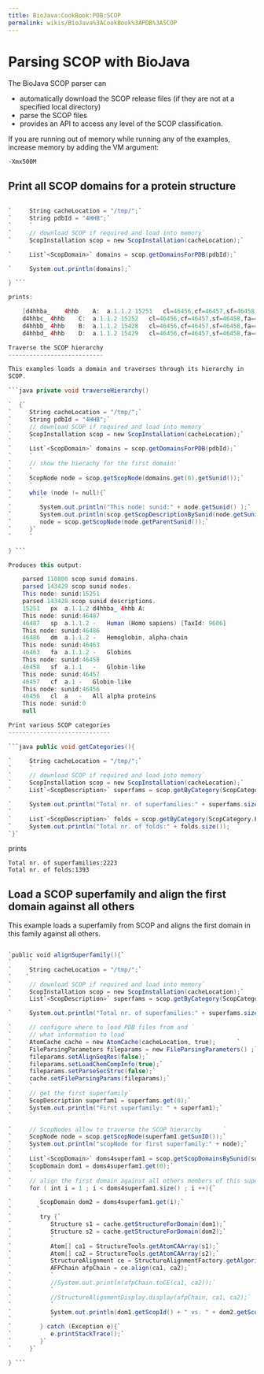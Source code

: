 ```yaml
---
title: BioJava:CookBook:PDB:SCOP
permalink: wikis/BioJava%3ACookBook%3APDB%3ASCOP
---
```


Parsing SCOP with BioJava
=========================

The BioJava SCOP parser can

-   automatically download the SCOP release files (if they are not at a
    specified local directory)
-   parse the SCOP files
-   provides an API to access any level of the SCOP classification.

If you are running out of memory while running any of the examples,
increase memory by adding the VM argument:

`-Xmx500M`

Print all SCOP domains for a protein structure
----------------------------------------------

```java public void printDomainsForPDB(){

`     String cacheLocation = "/tmp/";`  
`     String pdbId = "4HHB";`  
`     `  
`     // download SCOP if required and load into memory`  
`     ScopInstallation scop = new ScopInstallation(cacheLocation);`

`     List`<ScopDomain>` domains = scop.getDomainsForPDB(pdbId);`

`     System.out.println(domains);`

} ```

prints:

    [d4hhba_    4hhb    A:  a.1.1.2 15251   cl=46456,cf=46457,sf=46458,fa=46463,dm=46486,sp=46487,px=15251, 
    d4hhbc_ 4hhb    C:  a.1.1.2 15252   cl=46456,cf=46457,sf=46458,fa=46463,dm=46486,sp=46487,px=15252, 
    d4hhbb_ 4hhb    B:  a.1.1.2 15428   cl=46456,cf=46457,sf=46458,fa=46463,dm=46500,sp=46501,px=15428, 
    d4hhbd_ 4hhb    D:  a.1.1.2 15429   cl=46456,cf=46457,sf=46458,fa=46463,dm=46500,sp=46501,px=15429]

Traverse the SCOP hierarchy
---------------------------

This examples loads a domain and traverses through its hierarchy in
SCOP.

```java private void traverseHierarchy()

`  {`  
`     String cacheLocation = "/tmp/";`  
`     String pdbId = "4HHB";`  
`     // download SCOP if required and load into memory`  
`     ScopInstallation scop = new ScopInstallation(cacheLocation);`  
`     `  
`     List`<ScopDomain>` domains = scop.getDomainsForPDB(pdbId);`  
`     `  
`     // show the hierachy for the first domain:`  
`     `  
`     ScopNode node = scop.getScopNode(domains.get(0).getSunid());`  
`     `  
`     while (node != null){`  
`        `  
`        System.out.println("This node: sunid:" + node.getSunid() );`  
`        System.out.println(scop.getScopDescriptionBySunid(node.getSunid()));`  
`        node = scop.getScopNode(node.getParentSunid());`  
`     }`  
`     `

} ```

Produces this output:

    parsed 110800 scop sunid domains.
    parsed 143429 scop sunid nodes.
    This node: sunid:15251
    parsed 143428 scop sunid descriptions.
    15251   px  a.1.1.2 d4hhba_ 4hhb A:
    This node: sunid:46487
    46487   sp  a.1.1.2 -   Human (Homo sapiens) [TaxId: 9606]
    This node: sunid:46486
    46486   dm  a.1.1.2 -   Hemoglobin, alpha-chain
    This node: sunid:46463
    46463   fa  a.1.1.2 -   Globins
    This node: sunid:46458
    46458   sf  a.1.1   -   Globin-like
    This node: sunid:46457
    46457   cf  a.1 -   Globin-like
    This node: sunid:46456
    46456   cl  a   -   All alpha proteins
    This node: sunid:0
    null

Print various SCOP categories
-----------------------------

```java public void getCategories(){

`     String cacheLocation = "/tmp/";`  
`     `  
`     // download SCOP if required and load into memory`  
`     ScopInstallation scop = new ScopInstallation(cacheLocation);`  
`     List`<ScopDescription>` superfams = scop.getByCategory(ScopCategory.Superfamily);`

`     System.out.println("Total nr. of superfamilies:" + superfams.size());`  
`     `  
`     List`<ScopDescription>` folds = scop.getByCategory(ScopCategory.Fold);`  
`     System.out.println("Total nr. of folds:" + folds.size());  `  
`}`

```

prints

    Total nr. of superfamilies:2223
    Total nr. of folds:1393

Load a SCOP superfamily and align the first domain against all others
---------------------------------------------------------------------

This example loads a superfamily from SCOP and aligns the first domain
in this family against all others.

```java

`public void alignSuperfamily(){`  
`     `  
`     String cacheLocation = "/tmp/";`  
`    `  
`     // download SCOP if required and load into memory`  
`     ScopInstallation scop = new ScopInstallation(cacheLocation);`  
`     List`<ScopDescription>` superfams = scop.getByCategory(ScopCategory.Superfamily);`

`     System.out.println("Total nr. of superfamilies:" + superfams.size());`

`     // configure where to load PDB files from and `  
`     // what information to load`  
`     AtomCache cache = new AtomCache(cacheLocation, true);      `  
`     FileParsingParameters fileparams = new FileParsingParameters() ;`  
`     fileparams.setAlignSeqRes(false);`  
`     fileparams.setLoadChemCompInfo(true);`  
`     fileparams.setParseSecStruc(false);`  
`     cache.setFileParsingParams(fileparams);`  
`     `  
`     // get the first superfamily`  
`     ScopDescription superfam1 = superfams.get(0);`  
`     System.out.println("First superfamily: " + superfam1);`  
`     `

`     // ScopNodes allow to traverse the SCOP hierarchy      `  
`     ScopNode node = scop.getScopNode(superfam1.getSunID());`  
`     System.out.println("scopNode for first superfamily:" + node);`  
`     `  
`     List`<ScopDomain>` doms4superfam1 = scop.getScopDomainsBySunid(superfam1.getSunID());`  
`     ScopDomain dom1 = doms4superfam1.get(0);`  
`     `  
`     // align the first domain against all others members of this superfamily`  
`     for ( int i = 1 ; i < doms4superfam1.size() ; i ++){`

`        ScopDomain dom2 = doms4superfam1.get(i);`  
`       `  
`        try {`  
`           Structure s1 = cache.getStructureForDomain(dom1);`  
`           Structure s2 = cache.getStructureForDomain(dom2);`  
`           `  
`           Atom[] ca1 = StructureTools.getAtomCAArray(s1);`  
`           Atom[] ca2 = StructureTools.getAtomCAArray(s2);`  
`           StructureAlignment ce = StructureAlignmentFactory.getAlgorithm(CeMain.algorithmName);`  
`           AFPChain afpChain = ce.align(ca1, ca2);`  
`           `  
`           //System.out.println(afpChain.toCE(ca1, ca2));`  
`           `  
`           //StructureAlignmentDisplay.display(afpChain, ca1, ca2);`  
`           `  
`           System.out.println(dom1.getScopId() + " vs. " + dom2.getScopId()+ " :" + afpChain.getProbability());`  
`           `  
`        } catch (Exception e){`  
`           e.printStackTrace();`  
`        }`  
`     }`

} ```

